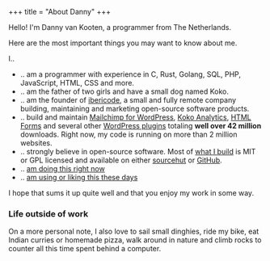 +++
title = "About Danny"
+++

Hello! I'm Danny van Kooten, a programmer from The Netherlands.

Here are the most important things you may want to know about me.

I..

- .. am a programmer with experience in C, Rust, Golang, SQL, PHP, JavaScript, HTML, CSS and more.
- .. am the father of two girls and have a small dog named Koko.
- .. am the founder of <a href="http://ibericode.com/">ibericode</a>, a small and fully remote company building, maintaining and marketing open-source software products.
- .. build and maintain <a href="https://www.mc4wp.com/">Mailchimp for WordPress</a>, <a href="https://www.kokoanalytics.com/">Koko Analytics</a>, <a href="https://www.htmlformsplugin.com">HTML Forms</a> and several other [WordPress plugins](/wordpress-plugins/) totaling <strong>well over 42 million</strong> downloads. Right now, my code is running on more than 2 million websites.
- .. strongly believe in open-source software. Most of [what I build](/code/) is MIT or GPL licensed and available on either <a href="https://git.sr.ht/~dvko/">sourcehut</a> or <a href="https://github.com/dannyvankooten/">GitHub</a>.
- .. [am doing this right now](/now/)
- .. [am using or liking this these days](/bookmarks/)

I hope that sums it up quite well and that you enjoy my work in some way.

### Life outside of work

On a more personal note, I also love to sail small dinghies, ride my bike, eat Indian curries or homemade pizza, walk around in nature and climb rocks to counter all this time spent behind a computer.
